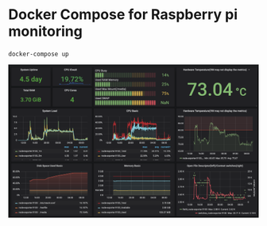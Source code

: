 # Docker Compose for Raspberry pi monitoring

`docker-compose up`

<img src="https://github.com/MaksymBilenko/rpi-monitoring/raw/master/img/dashboard.png">